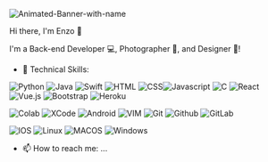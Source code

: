 ![Animated-Banner-with-name](https://user-images.githubusercontent.com/72216366/236807657-989b65c7-1594-46b7-85ce-b46fbf322ea8.gif)

<p align=”center”>
Hi there, I'm Enzo 👋
<!p>
  
I'm a Back-end Developer 💻, Photographer 📸, and Designer 🎨!

- 💼 Technical Skills: 
  
![Python](https://img.shields.io/badge/Python-14354C?style=for-the-badge&logo=python&logoColor=white) ![Java](https://img.shields.io/badge/Java-ED8B00?style=for-the-badge&logo=openjdk&logoColor=white) ![Swift](https://img.shields.io/badge/Swift-FA7343?style=for-the-badge&logo=swift&logoColor=white) ![HTML](https://img.shields.io/badge/HTML-239120?style=for-the-badge&logo=html5&logoColor=white) ![CSS](https://img.shields.io/badge/CSS-239120?&style=for-the-badge&logo=css3&logoColor=white)![Javascript](https://img.shields.io/badge/JavaScript-F7DF1E?style=for-the-badge&logo=javascript&logoColor=black) ![C](https://img.shields.io/badge/C-00599C?style=for-the-badge&logo=c&logoColor=white) ![React](https://img.shields.io/badge/React-20232A?style=for-the-badge&logo=react&logoColor=61DAFB) ![Vue.js](https://img.shields.io/badge/Vue.js-35495E?style=for-the-badge&logo=vue.js&logoColor=4FC08D) ![Bootstrap](https://img.shields.io/badge/Bootstrap-563D7C?style=for-the-badge&logo=bootstrap&logoColor=white) ![Heroku](https://img.shields.io/badge/Heroku-430098?style=for-the-badge&logo=heroku&logoColor=white)
  
![Colab](https://img.shields.io/badge/Colab-F9AB00?style=for-the-badge&logo=googlecolab&color=525252) ![XCode](https://img.shields.io/badge/Xcode-007ACC?style=for-the-badge&logo=Xcode&logoColor=white) ![Android](https://img.shields.io/badge/Android_Studio-3DDC84?style=for-the-badge&logo=android-studio&logoColor=white) ![VIM](https://img.shields.io/badge/VIM-%2311AB00.svg?&style=for-the-badge&logo=vim&logoColor=white) ![Git](https://img.shields.io/badge/GIT-E44C30?style=for-the-badge&logo=git&logoColor=white) ![Github](https://img.shields.io/badge/GitHub-100000?style=for-the-badge&logo=github&logoColor=white) ![GitLab](https://img.shields.io/badge/GitLab-330F63?style=for-the-badge&logo=gitlab&logoColor=white)
  
![IOS](https://img.shields.io/badge/iOS-000000?style=for-the-badge&logo=ios&logoColor=white) ![Linux](https://img.shields.io/badge/Linux-FCC624?style=for-the-badge&logo=linux&logoColor=black) ![MACOS](https://img.shields.io/badge/mac%20os-000000?style=for-the-badge&logo=apple&logoColor=white) ![Windows](https://img.shields.io/badge/Windows-0078D6?style=for-the-badge&logo=windows&logoColor=white) 
  
- 📫 How to reach me: ...
